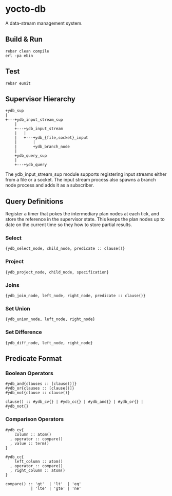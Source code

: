 yocto-db
========

A data-stream management system.

Build & Run
-----------

    rebar clean compile
    erl -pa ebin


Test
----

    rebar eunit

Supervisor Hierarchy
--------------------

    +ydb_sup
    |
    +---+ydb_input_stream_sup
        |
        +---+ydb_input_stream
        |   |
        |   +---+ydb_{file,socket}_input
        |       |
        |       +ydb_branch_node
        |
        +ydb_query_sup
        |
        +---+ydb_query

The ydb\_input\_stream\_sup module supports registering input streams
either from a file or a socket. The input stream process also spawns
a branch node process and adds it as a subscriber.

Query Definitions
-----------------

Register a timer that pokes the intermediary plan nodes at each tick,
and store the reference in the supervisor state. This keeps the plan
nodes up to date on the current time so they how to store partial
results.

### Select

    {ydb_select_node, child_node, predicate :: clause()}

### Project

    {ydb_project_node, child_node, specification}
    
### Joins
   
    {ydb_join_node, left_node, right_node, predicate :: clause()}
    
### Set Union

    {ydb_union_node, left_node, right_node}
    
### Set Difference
 
    {ydb_diff_node, left_node, right_node}

Predicate Format
----------------

### Boolean Operators

    #ydb_and{clauses :: [clause()]}
    #ydb_or{clauses :: [clause()]}
    #ydb_not{clause :: clause()}

    clause() :: #ydb_cv{} | #ydb_cc{} | #ydb_and{} | #ydb_or{} | #ydb_not{}

### Comparison Operators

    #ydb_cv{
        column :: atom()
      , operator :: compare()
      , value :: term()
    }

    #ydb_cc{
        left_column :: atom()
      , operator :: compare()
      , right_column :: atom()
    }

    compare() :: 'gt'  | 'lt'  | 'eq'
               | 'lte' | 'gte' | 'ne'
